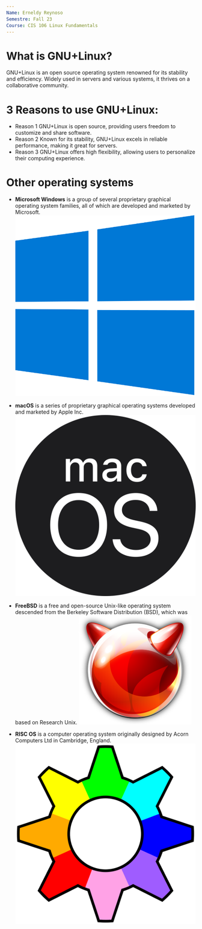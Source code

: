 ```yaml
---
Name: Erneldy Reynoso
Semestre: Fall 23
Course: CIS 106 Linux Fundamentals
---
```


# What is GNU+Linux?
 GNU+Linux is an open source operating system renowned for its stability and efficiency. Widely used in servers and various systems, it thrives on a collaborative community.
# 3 Reasons to use GNU+Linux:
* Reason 1 GNU+Linux is open source, providing users freedom to customize and share software.
* Reason 2 Known for its stability, GNU+Linux excels in reliable performance, making it great for servers.
* Reason 3 GNU+Linux offers high flexibility, allowing users to personalize their computing experience.

# Other operating systems
* **Microsoft Windows** is a group of several proprietary graphical operating system families, all of which are developed and marketed by 
Microsoft. 
![Microsoftlogo](windowslogo.png)

* **macOS** is a series of proprietary graphical operating systems developed and marketed by Apple Inc. 
![macOSlogo](MacOSLOGO.png)

* **FreeBSD** is a free and open-source Unix-like operating system descended from the Berkeley Software Distribution (BSD), which was based on Research Unix.
![FreeBSDlogo](Freebsdlogo.png)

* **RISC OS** is a computer operating system originally designed by Acorn Computers Ltd in Cambridge, England. 
  ![RISCOSlogo](RiscoOSlogo.png)